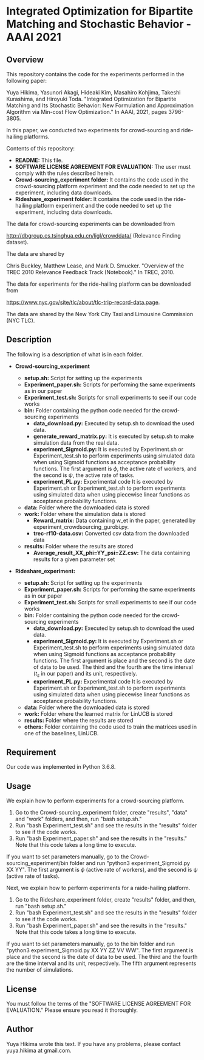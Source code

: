 # Integrated Optimization for Bipartite Matching and Stochastic Behavior - AAAI 2021

## Overview
This repository contains the code for the experiments performed in the following paper:
  
Yuya Hikima, Yasunori Akagi, Hideaki Kim, Masahiro Kohjima, Takeshi Kurashima, and Hiroyuki Toda. "Integrated Optimization for Bipartite Matching and Its Stochastic Behavior: New Formulation and Approximation Algorithm via Min-cost Flow Optimization." In AAAI, 2021, pages 3796-3805.

In this paper, we conducted two experiments for crowd-sourcing and ride-hailing platforms.

Contents of this repository:
- **README:** This file.
- **SOFTWARE LICENSE AGREEMENT FOR EVALUATION:** The user must comply with the rules described herein.
- **Crowd-sourcing_experiment folder:** It contains the code used in the crowd-sourcing platform experiment and the code needed to set up the experiment, including data downloads.
- **Rideshare_experiment folder:** It contains the code used in the ride-hailing platform experiment and the code needed to set up the experiment, including data downloads.

The data for crowd-sourcing experiments can be downloaded from
  
http://dbgroup.cs.tsinghua.edu.cn/ligl/crowddata/ (Relevance Finding dataset).
  
The data are shared by
  
Chris Buckley, Matthew Lease, and Mark D. Smucker. "Overview of the TREC 2010 Relevance Feedback Track (Notebook)." In TREC, 2010.

The data for experiments for the ride-hailing platform can be downloaded from

https://www.nyc.gov/site/tlc/about/tlc-trip-record-data.page.

The data are shared by the New York City Taxi and Limousine Commission (NYC TLC).

## Description

The following is a description of what is in each folder.
- **Crowd-sourcing_experiment** 
  - **setup.sh:** Script for setting up the experiments
  - **Experiment_paper.sh:** Scripts for performing the same experiments as in our paper
  - **Experiment_test.sh:** Scripts for small experiments to see if our code works
  - **bin:** Folder containing the python code needed for the crowd-sourcing experiments
    - **data_download.py:** Executed by setup.sh to download the used data.
    - **generate_reward_matrix.py:** It is executed by setup.sh to make simulation data from the real data.
    - **experiment_Sigmoid.py:** It is executed by Experiment.sh or Experiment_test.sh to perform experiments using simulated data when using Sigmoid functions as acceptance probability functions. The first argument is $\phi$, the active rate of workers, and the second is $\psi$, the active rate of tasks.
    - **experiment_PL.py:** Experimental code It is executed by Experiment.sh or Experiment_test.sh to perform experiments using simulated data when using piecewise linear functions as acceptance probability functions.
  - **data:** Folder where the downloaded data is stored
  - **work:** Folder where the simulation data is stored
    - **Reward_matrix:** Data containing w_et in the paper, generated by experiment_crowdsourcing_gurobi.py.
    - **trec-rf10-data.csv:** Converted csv data from the downloaded data
  - **results:** Folder where the results are stored
    - **Average_result_XX_phi=YY_psi=ZZ.csv:** The data containing results for a given parameter set
   
- **Rideshare_experiment:** 
  - **setup.sh:** Script for setting up the experiments
  - **Experiment_paper.sh:** Scripts for performing the same experiments as in our paper
  - **Experiment_test.sh:** Scripts for small experiments to see if our code works
  - **bin:** Folder containing the python code needed for the crowd-sourcing experiments
    - **data_download.py:** Executed by setup.sh to download the used data.
    - **experiment_Sigmoid.py:** It is executed by Experiment.sh or Experiment_test.sh to perform experiments using simulated data when using Sigmoid functions as acceptance probability functions. The first argument is place and the second is the date of data to be used. The third and the fourth are the time interval ($t_s$ in our paper) and its unit, respectively.
    - **experiment_PL.py:** Experimental code It is executed by Experiment.sh or Experiment_test.sh to perform experiments using simulated data when using piecewise linear functions as acceptance probability functions.
  - **data:** Folder where the downloaded data is stored
  - **work:** Folder where the learned matrix for LinUCB is stored
  - **results:** Folder where the results are stored
  - **others:**  Folder containing the code used to train the matrices used in one of the baselines, LinUCB.

## Requirement
Our code was implemented in Python 3.6.8.

## Usage
We explain how to perform experiments for a crowd-sourcing platform.

1. Go to the Crowd-sourcing_experiment folder, create "results", "data" and "work" folders, and then, run "bash setup.sh."
2. Run "bash Experiment_test.sh" and see the results in the "results" folder to see if the code works.
3. Run "bash Experiment_paper.sh" and see the results in the "results." Note that this code takes a long time to execute.
  
If you want to set parameters manually, go to the Crowd-sourcing_experiment/bin folder and run "python3 experiment_Sigmoid.py XX YY". The first argument is $\phi$ (active rate of workers), and the second is $\psi$ (active rate of tasks).

Next, we explain how to perform experiments for a raide-hailing platform.

1. Go to the Rideshare_experiment folder, create "results" folder, and then, run "bash setup.sh."
2. Run "bash Experiment_test.sh" and see the results in the "results" folder to see if the code works.
3. Run "bash Experiment_paper.sh" and see the results in the "results." Note that this code takes a long time to execute.
  
If you want to set parameters manually, go to the bin folder and run "python3 experiment_Sigmoid.py XX YY ZZ VV WW". 
The first argument is place and the second is the date of data to be used. The third and the fourth are the time interval and its unit, respectively. The fifth argument represents the number of simulations.

## License
You must follow the terms of the "SOFTWARE LICENSE AGREEMENT FOR EVALUATION."
Please ensure you read it thoroughly.

## Author
Yuya Hikima wrote this text.
If you have any problems, please contact yuya.hikima at gmail.com.
